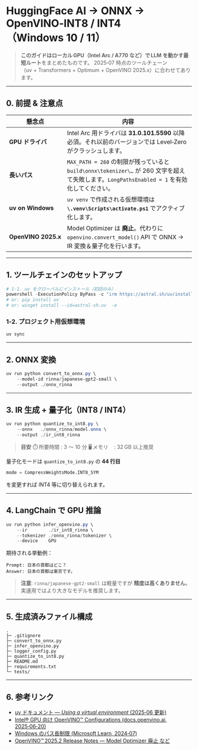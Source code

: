 # HuggingFace AI → ONNX → OpenVINO‑INT8 / INT4 （Windows 10 / 11）

> **このガイドはローカル GPU（Intel Arc / A770 など）で LLM を動かす最短ルート**をまとめたものです。
> 2025‑07 時点のツールチェーン（uv + Transformers + Optimum + OpenVINO 2025.x）に合わせてあります。

---

## 0. 前提 & 注意点

| 懸念点                 | 内容                                                                                                        |
| ------------------- | --------------------------------------------------------------------------------------------------------- |
| **GPU ドライバ**        | Intel Arc 用ドライバは **31.0.101.5590** 以降必須。それ以前のバージョンでは Level‑Zero がクラッシュします。                                |
| **長いパス**            | `MAX_PATH = 260` の制限が残っていると `build\onnx\tokenizer\…` が 260 文字を超えて失敗します。`LongPathsEnabled = 1` を有効化してください。 |
| **uv on Windows**   | `uv venv` で作成される仮想環境は **`\.venv\Scripts\activate.ps1`** でアクティブ化します。                                       |
| **OpenVINO 2025.x** | Model Optimizer は **廃止**。代わりに `openvino.convert_model()` API で ONNX → IR 変換＆量子化を行います。                     |

---

## 1. ツールチェインのセットアップ

```powershell
# 1‑1. uv をグローバルにインストール（初回のみ）
powershell -ExecutionPolicy ByPass -c "irm https://astral.sh/uv/install.ps1 | iex"
# or: pip install uv
# or: winget install --id=astral-sh.uv  -e
```

### 1‑2. プロジェクト用仮想環境

```powershell
uv sync
```

---

## 2. ONNX 変換

```powershell
uv run python convert_to_onnx.py \
    --model-id rinna/japanese-gpt2-small \
    --output ./onnx_rinna
```

---

## 3. IR 生成 + 量子化（INT8 / INT4）

```powershell
uv run python quantize_to_int8.py \
    --onnx   ./onnx_rinna/model.onnx \
    --output ./ir_int8_rinna
```

> **目安**
> ⏱️ 所要時間 : 3 〜 10 分
> 🖥️ メモリ    : 32 GB 以上推奨

量子化モードは `quantize_to_int8.py` の **44 行目**

```python
mode = CompressWeightsMode.INT8_SYM
```

を変更すれば INT4 等に切り替えられます。

---

## 4. LangChain で GPU 推論

```powershell
uv run python infer_openvino.py \
    --ir        ./ir_int8_rinna \
    --tokenizer ./onnx_rinna/tokenizer \
    --device    GPU
```

期待される挙動例：

```
Prompt: 日本の首都はどこ？
Answer: 日本の首都は東京です。
```

> **注意**: `rinna/japanese-gpt2-small` は軽量ですが **精度は高くありません**。実運用ではより大きなモデルを推奨します。

---

## 5. 生成済みファイル構成

```
.
├─ .gitignore
├─ convert_to_onnx.py
├─ infer_openvino.py
├─ logger_config.py
├─ quantize_to_int8.py
├─ README.md
├─ requirements.txt
└─ tests/
```

---

## 6. 参考リンク

* [uv ドキュメント — *Using a virtual environment* (2025‑06 更新)](https://docs.uvtools.io/en/latest/guide/virtual-env.html)
* [Intel® GPU 向け OpenVINO™ Configurations (docs.openvino.ai, 2025‑06‑20)](https://docs.openvino.ai/2025/openvino_docs_GPU_DevGuide_Configurations.html)
* [Windows のパス長制限 (Microsoft Learn, 2024‑07)](https://learn.microsoft.com/windows/win32/fileio/maximum-file-path-limitation?tabs=registry)
* [OpenVINO™ 2025.2 Release Notes — Model Optimizer 廃止 など](https://docs.openvino.ai/2025/openvino_release_notes_2025_2.html)
